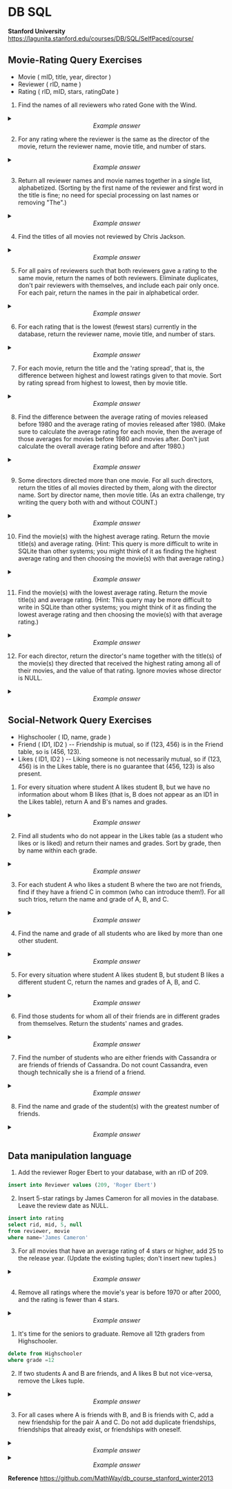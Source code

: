 # DB SQL 

**Stanford University** https://lagunita.stanford.edu/courses/DB/SQL/SelfPaced/course/


## Movie-Rating Query Exercises 
- Movie ( mID, title, year, director )
- Reviewer ( rID, name )
- Rating ( rID, mID, stars, ratingDate )

1. Find the names of all reviewers who rated Gone with the Wind. 

<details>
<summary><i> <center> Example answer</center> </i></summary>

```SQL
select distinct name
from Reviewer join Rating using (rid)
where mid in (select mid 
              from movie 
              where title = 'Gone with the Wind')

```

</details>

2. For any rating where the reviewer is the same as the director of the movie, return the reviewer name, movie title, and number of stars. 

<details>
<summary><i> <center> Example answer</center> </i></summary>

```SQL
select name, title, stars
from movie join reviewer join rating using (rid, mid)
where name = director
```

</details>

3. Return all reviewer names and movie names together in a single list, alphabetized. (Sorting by the first name of the reviewer and first word in the title is fine; no need for special processing on last names or removing "The".) 

<details>
<summary><i> <center> Example answer</center> </i></summary>

```SQL
select name
from (select name
      from reviewer
      union
      select title
      from movie)
order by name
```

</details>

4. Find the titles of all movies not reviewed by Chris Jackson. 

<details>
<summary><i> <center> Example answer</center> </i></summary>

```SQL
select title
from movie
where not mid in (select mid 
                  from rating
                  where rid = (select rid 
                               from reviewer 
                               where name = 'Chris Jackson'))
```

</details>

5. For all pairs of reviewers such that both reviewers gave a rating to the same movie, return the names of both reviewers. Eliminate duplicates, don't pair reviewers with themselves, and include each pair only once. For each pair, return the names in the pair in alphabetical order. 

<details>
<summary><i> <center> Example answer</center> </i></summary>

```SQL
select distinct (select name 
                 from reviewer 
                 where rid = r1.rid) as n1, 
                 (select name 
                  from reviewer 
                  where rid = r2.rid)
from rating r1 join rating r2 using (mid)
where r1.rid <> r2.rid and (select name 
                            from reviewer 
                            where r1.rid = rid) < (select name 
                                                   from reviewer 
                                                   where rid = r2.rid)
order by n1
```

</details>

6. For each rating that is the lowest (fewest stars) currently in the database, return the reviewer name, movie title, and number of stars. 

<details>
<summary><i> <center> Example answer</center> </i></summary>

```SQL
select name, title, stars
from movie join reviewer join rating using (mid, rid)
where stars in (select min(stars) 
                from rating)
```

</details>

7. For each movie, return the title and the 'rating spread', that is, the difference between highest and lowest ratings given to that movie. Sort by rating spread from highest to lowest, then by movie title. 

<details>
<summary><i> <center> Example answer</center> </i></summary>

```SQL
select title, max(stars)-min(stars) as spread
from rating join movie using (mid)
group by mid
order by spread desc, title
```

</details>


8. Find the difference between the average rating of movies released before 1980 and the average rating of movies released after 1980. (Make sure to calculate the average rating for each movie, then the average of those averages for movies before 1980 and movies after. Don't just calculate the overall average rating before and after 1980.) 

<details>
<summary><i> <center> Example answer</center> </i></summary>

```SQL
select (select avg(av)
        from (select mid, year, avg(stars) as av 
              from rating join movie using(mid) 
              group by mid) 
        where year<1980) 
     - (select avg(av)
        from (select mid, year, avg(stars) as av 
              from rating join movie using(mid) 
              group by mid) 
        where year>1980)
```

</details>


9. Some directors directed more than one movie. For all such directors, return the titles of all movies directed by them, along with the director name. Sort by director name, then movie title. (As an extra challenge, try writing the query both with and without COUNT.) 

<details>
<summary><i> <center> Example answer</center> </i></summary>

```SQL
select title, director 
from movie 
where director in (select director 
                   from movie 
                   group by director 
                   having count(*)>1) 
order by director, title
```

</details>


10. Find the movie(s) with the highest average rating. Return the movie title(s) and average rating. (Hint: This query is more difficult to write in SQLite than other systems; you might think of it as finding the highest average rating and then choosing the movie(s) with that average rating.) 

<details>
<summary><i> <center> Example answer</center> </i></summary>

```SQL
select title, av
from (select title, avg(stars) as av 
      from rating join movie using(mid) 
      group by mid) a
where av in (select max(av) 
             from (select title, avg(stars) as av 
                   from rating join movie using(mid) 
                   group by mid))
```

</details>


11. Find the movie(s) with the lowest average rating. Return the movie title(s) and average rating. (Hint: This query may be more difficult to write in SQLite than other systems; you might think of it as finding the lowest average rating and then choosing the movie(s) with that average rating.) 

<details>
<summary><i> <center> Example answer</center> </i></summary>

```SQL
select title, av
from (select title, avg(stars) as av 
      from rating join movie using(mid) 
      group by mid)
where av in (select min(av) 
             from (select title, avg(stars) as av 
                   from rating join movie using(mid) 
                   group by mid))
```

</details>


12. For each director, return the director's name together with the title(s) of the movie(s) they directed that received the highest rating among all of their movies, and the value of that rating. Ignore movies whose director is NULL. 

<details>
<summary><i> <center> Example answer</center> </i></summary>

```SQL
select distinct director, title, stars
from (movie join rating using(mid)) m
where stars in (select max(stars) 
                from rating join movie using (mid) 
                where m.director = director)
```

</details>


## Social-Network Query Exercises
- Highschooler ( ID, name, grade )
- Friend ( ID1, ID2 ) -- Friendship is mutual, so if (123, 456) is in the Friend table, so is (456, 123). 
- Likes ( ID1, ID2 ) -- Liking someone is not necessarily mutual, so if (123, 456) is in the Likes table, there is no guarantee that (456, 123) is also present.


1. For every situation where student A likes student B, but we have no information about whom B likes (that is, B does not appear as an ID1 in the Likes table), return A and B's names and grades. 

<details>
<summary><i> <center> Example answer</center> </i></summary>

```SQL
select (select name from Highschooler where id=id1), 
       (select grade from Highschooler where id=id1), 
       (select name from Highschooler where id=id2), 
       (select grade from Highschooler where id=id2)
from likes
where id2 not in (select id1 from likes)
```

</details>


2. Find all students who do not appear in the Likes table (as a student who likes or is liked) and return their names and grades. Sort by grade, then by name within each grade. 

<details>
<summary><i> <center> Example answer</center> </i></summary>

```SQL
select name, grade
from Highschooler
where id not in (select id1 from likes union select id2 from likes)
order by grade, name
```

</details>


3. For each student A who likes a student B where the two are not friends, find if they have a friend C in common (who can introduce them!). For all such trios, return the name and grade of A, B, and C. 

<details>
<summary><i> <center> Example answer</center> </i></summary>

```SQL
SELECT ha.name, ha.grade,  hb.name, hb.grade, hc.name, hc.grade 
FROM highschooler ha, highschooler hb, highschooler hc
WHERE ha.id IN (SELECT f.id1 FROM friend f WHERE f.id2 = hc.id) 
    AND hb.id IN (SELECT f.id2 FROM friend f WHERE f.id1 = hc.id)
    AND hb.id IN (SELECT l.id2 FROM likes l WHERE l.id1 = ha.id) 
    AND hb.id NOT IN (SELECT f.id2 FROM friend f WHERE f.id1 = ha.id);  
```

</details>


4. Find the name and grade of all students who are liked by more than one other student.  

<details>
<summary><i> <center> Example answer</center> </i></summary>

```SQL
select h.name, h.grade 
from highschooler h 
join (
    select id2 
    from likes 
    group by id2
    having count(id1) >1) ll
    on ll.id2 = h.id ; 
```

</details>


5. For every situation where student A likes student B, but student B likes a different student C, return the names and grades of A, B, and C. 

<details>
<summary><i> <center> Example answer</center> </i></summary>

```SQL
SELECT ha.name, ha.grade, hb.name, hb.grade, hc.name, hc.grade   
FROM highschooler ha, highschooler hb, highschooler hc  
JOIN likes l1, likes l2 
WHERE ha.id = l1.id1 AND hb.id = l1.id2 AND hc.id = l2.id2 
AND l1.id2 = l2.id1 and l1.id1 <> l2.id2; 
```

</details>

6. Find those students for whom all of their friends are in different grades from themselves. Return the students' names and grades. 

<details>
<summary><i> <center> Example answer</center> </i></summary>

```SQL
select name, grade
from Highschooler h1
where not grade in (select grade 
                    from (Highschooler h2 join friend on h2.id=id1) a 
                    where a.id2=h1.id)
```

</details>


7. Find the number of students who are either friends with Cassandra or are friends of friends of Cassandra. Do not count Cassandra, even though technically she is a friend of a friend. 

<details>
<summary><i> <center> Example answer</center> </i></summary>

```SQL
select count(*)
from (select * from friend where id1 = (select id from Highschooler where name = 'Cassandra')) a
     join
     (select * from friend) b on a.id2=b.id1
```

</details>


8. Find the name and grade of the student(s) with the greatest number of friends. 

<details>
<summary><i> <center> Example answer</center> </i></summary>

```SQL
select name, grade
from (select id1 as id, count(*) as c 
      from friend 
      group by id1) join Highschooler using (id)
where c = (select max(c) 
           from (select id1, count(*) as c 
                 from friend 
                 group by id1))
```

</details>


## Data manipulation language

1. Add the reviewer Roger Ebert to your database, with an rID of 209. 

```SQL
insert into Reviewer values (209, 'Roger Ebert')
```


2. Insert 5-star ratings by James Cameron for all movies in the database. Leave the review date as NULL. 

```SQL
insert into rating 
select rid, mid, 5, null
from reviewer, movie
where name='James Cameron'
```

3. For all movies that have an average rating of 4 stars or higher, add 25 to the release year. (Update the existing tuples; don't insert new tuples.) 

<details>
<summary><i> <center> Example answer</center> </i></summary>

```SQL
update movie
set year = year+25
where mid in (select mid 
              from rating 
              group by mid 
              having avg(stars) >=4)
```

</details>


4. Remove all ratings where the movie's year is before 1970 or after 2000, and the rating is fewer than 4 stars. 

<details>
<summary><i> <center> Example answer</center> </i></summary>

```SQL
delete from rating
where mid in (select mid 
              from movie 
              where year<1970 or year>2000) 
      and stars <4
```

</details>


1. It's time for the seniors to graduate. Remove all 12th graders from Highschooler. 

```SQL
delete from Highschooler
where grade =12
```


2. If two students A and B are friends, and A likes B but not vice-versa, remove the Likes tuple. 

<details>
<summary><i> <center> Example answer</center> </i></summary>

```SQL
delete from likes
where id1 in (select likes.id1 
              from friend join likes using (id1) 
              where friend.id2 = likes.id2) 
      and not id2 in (select likes.id1 
                      from friend join likes using (id1) 
                      where friend.id2 = likes.id2)
```

</details>


3. For all cases where A is friends with B, and B is friends with C, add a new friendship for the pair A and C. Do not add duplicate friendships, friendships that already exist, or friendships with oneself. 

<details>
<summary><i> <center> Example answer</center> </i></summary>

```SQL
insert into friend
select f1.id1, f2.id2
from friend f1 join friend f2 on f1.id2 = f2.id1
where f1.id1 <> f2.id2
except
select * from friend
```

</details>

<details>
<summary><i> <center> Example answer</center> </i></summary>


```SQL
insert into friend 
select distinct f1.id1, f2.id2
from friend f1, friend f2 
where f1.id2 = f2.id1 and f1.id1 <> f2.id2 
and not f1.id1 in (select f3.id1 from friend f3 where f3.id2 = f2.id2);
```

</details>


**Reference**
https://github.com/MathWay/db_course_stanford_winter2013 
